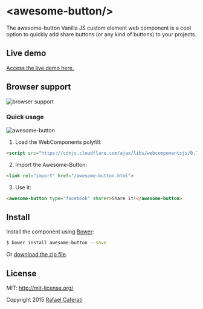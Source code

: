 &lt;awesome-button/&gt;
=================
The awesome-button Vanilla JS custom element web component is a cool option to quickly add
share buttons (or any kind of buttons) to your projects.

## Live demo

[Access the live demo here.](http://caferati.me/demo/awesome-button)

## Browser support

![browser support](http://i.imgur.com/4bMmB5x.png)

### Quick usage

![awesome-button](http://i.imgur.com/JpvfDCJ.gif)

1. Load the WebComponents polyfill:

  ```html
  <script src="https://cdnjs.cloudflare.com/ajax/libs/webcomponentsjs/0.7.3/webcomponents.min.js"></script>
  ```

2. Import the Awesome-Button:

  ```html
  <link rel="import" href="/awesome-button.html">
  ```

3. Use it:

  ```html
  <awesome-button type="facebook" sharer>Share it!</awesome-button>
  ```

## Install

Install the component using [Bower](http://bower.io/):

```sh
$ bower install awesome-button --save
```
Or [download the zip file](https://github.com/rcaferati/awesome-button/archive/master.zip).

License
-------
MIT: http://mit-license.org/

Copyright 2015 [Rafael Caferati](http://caferati.me)
